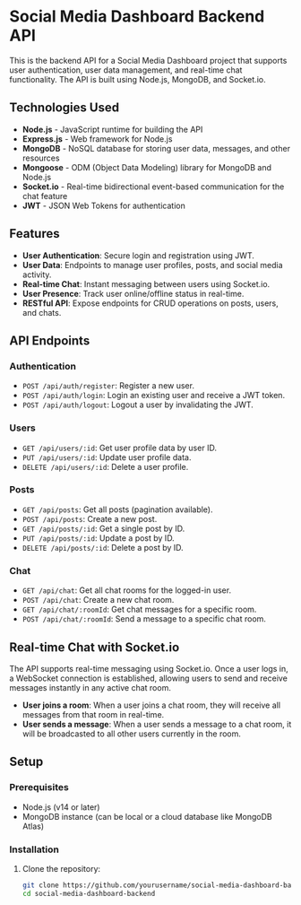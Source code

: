 # Social Media Dashboard Backend API

This is the backend API for a Social Media Dashboard project that supports user authentication, user data management, and real-time chat functionality. The API is built using Node.js, MongoDB, and Socket.io.

## Technologies Used

- **Node.js** - JavaScript runtime for building the API
- **Express.js** - Web framework for Node.js
- **MongoDB** - NoSQL database for storing user data, messages, and other resources
- **Mongoose** - ODM (Object Data Modeling) library for MongoDB and Node.js
- **Socket.io** - Real-time bidirectional event-based communication for the chat feature
- **JWT** - JSON Web Tokens for authentication

## Features

- **User Authentication**: Secure login and registration using JWT.
- **User Data**: Endpoints to manage user profiles, posts, and social media activity.
- **Real-time Chat**: Instant messaging between users using Socket.io.
- **User Presence**: Track user online/offline status in real-time.
- **RESTful API**: Expose endpoints for CRUD operations on posts, users, and chats.

## API Endpoints

### Authentication

- `POST /api/auth/register`: Register a new user.
- `POST /api/auth/login`: Login an existing user and receive a JWT token.
- `POST /api/auth/logout`: Logout a user by invalidating the JWT.

### Users

- `GET /api/users/:id`: Get user profile data by user ID.
- `PUT /api/users/:id`: Update user profile data.
- `DELETE /api/users/:id`: Delete a user profile.

### Posts

- `GET /api/posts`: Get all posts (pagination available).
- `POST /api/posts`: Create a new post.
- `GET /api/posts/:id`: Get a single post by ID.
- `PUT /api/posts/:id`: Update a post by ID.
- `DELETE /api/posts/:id`: Delete a post by ID.

### Chat

- `GET /api/chat`: Get all chat rooms for the logged-in user.
- `POST /api/chat`: Create a new chat room.
- `GET /api/chat/:roomId`: Get chat messages for a specific room.
- `POST /api/chat/:roomId`: Send a message to a specific chat room.

## Real-time Chat with Socket.io

The API supports real-time messaging using Socket.io. Once a user logs in, a WebSocket connection is established, allowing users to send and receive messages instantly in any active chat room.

- **User joins a room**: When a user joins a chat room, they will receive all messages from that room in real-time.
- **User sends a message**: When a user sends a message to a chat room, it will be broadcasted to all other users currently in the room.

## Setup

### Prerequisites

- Node.js (v14 or later)
- MongoDB instance (can be local or a cloud database like MongoDB Atlas)

### Installation

1. Clone the repository:
   ```bash
   git clone https://github.com/yourusername/social-media-dashboard-backend.git
   cd social-media-dashboard-backend
